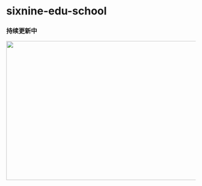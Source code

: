 # sixnine-edu-school
### 持续更新中

 <img src="https://github.com/dyq086/wxYuHanStore/blob/master/screenshots/WechatIMG278.png" width="624" height="371"/>
